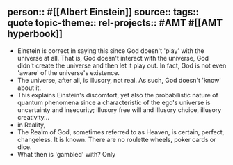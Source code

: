 person:: #[[Albert Einstein]] 
source::
tags:: quote
topic-theme::
rel-projects:: #AMT #[[AMT hyperbook]]
-
- Einstein is correct in saying this since God doesn't 'play' with the universe at all. That is, God doesn't interact with the universe, God didn't create the universe and then let it play out. In fact, God is not even 'aware' of the universe's existence.
- The universe, after all, is illusory, not real. As such, God doesn't 'know' about it.
- This explains Einstein's discomfort, yet also the probabilistic nature of quantum phenomena since a characteristic of the ego's universe is uncertainty and insecurity; illusory free will and illusory choice, illusory creativity...
- in Reality,
- The Realm of God, sometimes referred to as Heaven, is certain, perfect, changeless. It is known. There are no roulette wheels, poker cards or dice.
- What then is 'gambled' with? Only